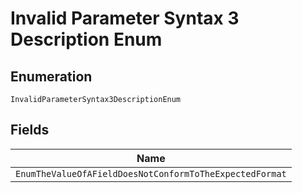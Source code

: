 
# Invalid Parameter Syntax 3 Description Enum

## Enumeration

`InvalidParameterSyntax3DescriptionEnum`

## Fields

| Name |
|  --- |
| `EnumTheValueOfAFieldDoesNotConformToTheExpectedFormat` |

